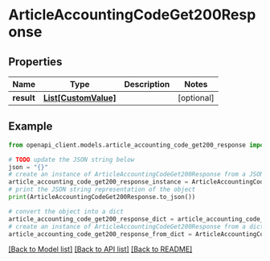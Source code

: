 # ArticleAccountingCodeGet200Response


## Properties

Name | Type | Description | Notes
------------ | ------------- | ------------- | -------------
**result** | [**List[CustomValue]**](CustomValue.md) |  | [optional] 

## Example

```python
from openapi_client.models.article_accounting_code_get200_response import ArticleAccountingCodeGet200Response

# TODO update the JSON string below
json = "{}"
# create an instance of ArticleAccountingCodeGet200Response from a JSON string
article_accounting_code_get200_response_instance = ArticleAccountingCodeGet200Response.from_json(json)
# print the JSON string representation of the object
print(ArticleAccountingCodeGet200Response.to_json())

# convert the object into a dict
article_accounting_code_get200_response_dict = article_accounting_code_get200_response_instance.to_dict()
# create an instance of ArticleAccountingCodeGet200Response from a dict
article_accounting_code_get200_response_from_dict = ArticleAccountingCodeGet200Response.from_dict(article_accounting_code_get200_response_dict)
```
[[Back to Model list]](../README.md#documentation-for-models) [[Back to API list]](../README.md#documentation-for-api-endpoints) [[Back to README]](../README.md)


